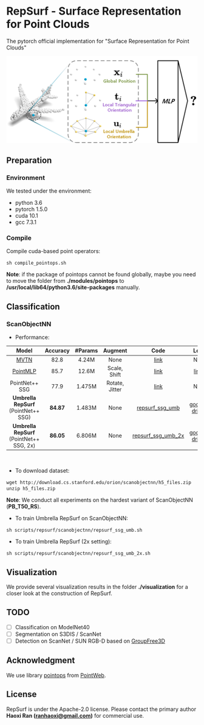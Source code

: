 # RepSurf - Surface Representation for Point Clouds

The pytorch official implementation for "Surface Representation for Point Clouds"


<div align="center">
  <img src="assets/teaser.png" width="600px">
</div>

## Preparation

### Environment

We tested under the environment:

* python 3.6
* pytorch 1.5.0
* cuda 10.1
* gcc 7.3.1

### Compile

Compile cuda-based point operators:

```
sh compile_pointops.sh
```

**Note**: if the package of pointops cannot be found globally, maybe you need to move the folder from 
**./modules/pointops** to **/usr/local/lib64/python3.6/site-packages** manually.

## Classification

### ScanObjectNN

* Performance:
<table>
  <thead>
    <tr style="text-align: center;">
      <th>Model</th>
      <th>Accuracy</th>
      <th>#Params</th>
      <th>Augment</th>
      <th>Code</th>
      <th>Log</th>
      <th>Checkpoint</th>
    </tr>
  </thead>
  <tbody>
    <tr style="text-align: center;">
      <td><a href="https://github.com/ajhamdi/MVTN">MVTN</a></td>
      <td>82.8</td>
      <td>4.24M</td>
      <td>None</td>
      <td><a href="https://github.com/ajhamdi/MVTN/blob/master/models/mvtn.py">link</a></td>
      <td>N/A</td>
      <td><a href="https://github.com/ajhamdi/MVTN/blob/master/results/checkpoints/scanobjectnn/model-00029.pth">link</a></td>
    </tr>
    <tr style="text-align: center;">
      <td><a href="https://github.com/ma-xu/pointMLP-pytorch">PointMLP</a></td>
      <td>85.7</td>
      <td>12.6M</td>
      <td>Scale, Shift</td>
      <td><a href="https://github.com/ma-xu/pointMLP-pytorch/blob/main/classification_ScanObjectNN/models/pointmlp.py">link</a></td>
      <td><a href="https://web.northeastern.edu/smilelab/xuma/pointMLP/checkpoints/fixstd/scanobjectnn/pointMLP-20220204021453/">link</a></td>
      <td><a href="https://web.northeastern.edu/smilelab/xuma/pointMLP/checkpoints/fixstd/scanobjectnn/pointMLP-20220204021453/">link</a></td>
    </tr>
    <tr style="text-align: center;">
      <td>PointNet++ SSG</td>
      <td>77.9</td>
      <td>1.475M</td>
      <td>Rotate, Jitter</td>
      <td><a href="https://github.com/hkust-vgd/scanobjectnn/blob/master/pointnet2/models/pointnet2_cls_ssg.py">link</a></td>
      <td>N/A</td>
      <td>N/A</td>
    </tr>
    <tr style="text-align: center;">
      <td><b>Umbrella RepSurf</b> (PointNet++ SSG)</td>
      <td><b>84.87</b></td>
      <td>1.483M</td>
      <td>None</td>
      <td><a href="models/repsurf/scanobjectnn/repsurf_ssg_umb.py">repsurf_ssg_umb</a></td>
      <td><a href="https://drive.google.com/file/d/1qJK8T3dhF6177Xla227aXPEeNtyNssLF/view?usp=sharing">google drive</a></td>
      <td><a href="https://drive.google.com/file/d/17UDArfvNVjrJBTjr_HdxcOQipn0DWMMf/view?usp=sharing">google drive (6MB)</a></td>
    </tr>
    <tr style="text-align: center;">
      <td><b>Umbrella RepSurf</b> (PointNet++ SSG, 2x)</td>
      <td><b>86.05</b></td>
      <td>6.806M</td>
      <td>None</td>
      <td><a href="models/repsurf/scanobjectnn/repsurf_ssg_umb_2x.py">repsurf_ssg_umb_2x</a></td>
      <td><a href="https://drive.google.com/file/d/15HwmAi1erL68G08dzNQILSipwCIDfNAw/view?usp=sharing">google drive</a></td>
      <td><a href="https://drive.google.com/file/d/1yGPNt1REzxVwn8Guw-PFHFcwxvfueWgf/view?usp=sharing">google drive (27MB)</a></td>
    </tr>
  </tbody>
</table>
<br>

* To download dataset:

```
wget http://download.cs.stanford.edu/orion/scanobjectnn/h5_files.zip
unzip h5_files.zip
```

**Note**: We conduct all experiments on the hardest variant of ScanObjectNN (**PB_T50_RS**).
<br>

* To train Umbrella RepSurf on ScanObjectNN:

```
sh scripts/repsurf/scanobjectnn/repsurf_ssg_umb.sh
```

* To train Umbrella RepSurf (2x setting):

```
sh scripts/repsurf/scanobjectnn/repsurf_ssg_umb_2x.sh
```

## Visualization

We provide several visualization results in the folder **./visualization** for a closer look at the construction of RepSurf.


## TODO

- [ ] Classification on ModelNet40
- [ ] Segmentation on S3DIS / ScanNet
- [ ] Detection on ScanNet / SUN RGB-D based on [GroupFree3D](https://github.com/zeliu98/Group-Free-3D)

## Acknowledgment
We use library [pointops](https://github.com/hszhao/PointWeb/tree/master/lib/pointops) from [PointWeb](https://github.com/hszhao/PointWeb). 


## License
RepSurf is under the Apache-2.0 license. Please contact the primary author **Haoxi Ran (ranhaoxi@gmail.com)** for commercial use.
